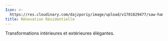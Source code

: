 ```yaml
---
Icon: >-
  https://res.cloudinary.com/dajzporiy/image/upload/v1701829477/saw-hammer_doi0ow.svg
title: Rénovation Résidentielle
---
```


Transformations intérieures et extérieures élégantes.
